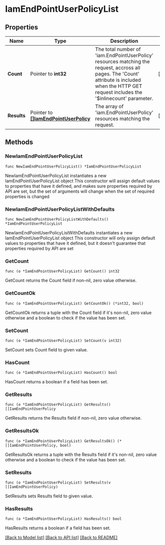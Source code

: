 # IamEndPointUserPolicyList

## Properties

Name | Type | Description | Notes
------------ | ------------- | ------------- | -------------
**Count** | Pointer to **int32** | The total number of &#39;iam.EndPointUserPolicy&#39; resources matching the request, accross all pages. The &#39;Count&#39; attribute is included when the HTTP GET request includes the &#39;$inlinecount&#39; parameter. | [optional] 
**Results** | Pointer to [**[]IamEndPointUserPolicy**](iam.EndPointUserPolicy.md) | The array of &#39;iam.EndPointUserPolicy&#39; resources matching the request. | [optional] 

## Methods

### NewIamEndPointUserPolicyList

`func NewIamEndPointUserPolicyList() *IamEndPointUserPolicyList`

NewIamEndPointUserPolicyList instantiates a new IamEndPointUserPolicyList object
This constructor will assign default values to properties that have it defined,
and makes sure properties required by API are set, but the set of arguments
will change when the set of required properties is changed

### NewIamEndPointUserPolicyListWithDefaults

`func NewIamEndPointUserPolicyListWithDefaults() *IamEndPointUserPolicyList`

NewIamEndPointUserPolicyListWithDefaults instantiates a new IamEndPointUserPolicyList object
This constructor will only assign default values to properties that have it defined,
but it doesn't guarantee that properties required by API are set

### GetCount

`func (o *IamEndPointUserPolicyList) GetCount() int32`

GetCount returns the Count field if non-nil, zero value otherwise.

### GetCountOk

`func (o *IamEndPointUserPolicyList) GetCountOk() (*int32, bool)`

GetCountOk returns a tuple with the Count field if it's non-nil, zero value otherwise
and a boolean to check if the value has been set.

### SetCount

`func (o *IamEndPointUserPolicyList) SetCount(v int32)`

SetCount sets Count field to given value.

### HasCount

`func (o *IamEndPointUserPolicyList) HasCount() bool`

HasCount returns a boolean if a field has been set.

### GetResults

`func (o *IamEndPointUserPolicyList) GetResults() []IamEndPointUserPolicy`

GetResults returns the Results field if non-nil, zero value otherwise.

### GetResultsOk

`func (o *IamEndPointUserPolicyList) GetResultsOk() (*[]IamEndPointUserPolicy, bool)`

GetResultsOk returns a tuple with the Results field if it's non-nil, zero value otherwise
and a boolean to check if the value has been set.

### SetResults

`func (o *IamEndPointUserPolicyList) SetResults(v []IamEndPointUserPolicy)`

SetResults sets Results field to given value.

### HasResults

`func (o *IamEndPointUserPolicyList) HasResults() bool`

HasResults returns a boolean if a field has been set.


[[Back to Model list]](../README.md#documentation-for-models) [[Back to API list]](../README.md#documentation-for-api-endpoints) [[Back to README]](../README.md)


